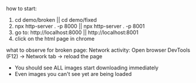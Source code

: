 how to start:
1. cd demo/broken || cd demo/fixed
2. npx http-server . -p 8000 || npx http-server . -p 8001
3. go to: http://localhost:8000 || http://localhost:8001
4. click on the html page in chrome

what to observe for broken page: 
Network activity: Open browser DevTools (F12) → Network tab → reload the page
- You should see ALL images start downloading immediately
- Even images you can't see yet are being loaded


